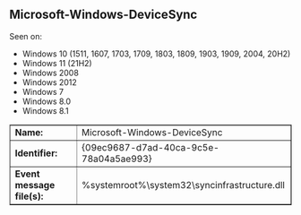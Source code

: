 ## Microsoft-Windows-DeviceSync

Seen on:
* Windows 10 (1511, 1607, 1703, 1709, 1803, 1809, 1903, 1909, 2004, 20H2)
* Windows 11 (21H2)
* Windows 2008
* Windows 2012
* Windows 7
* Windows 8.0
* Windows 8.1

<table border="1" class="docutils">
  <tbody>
    <tr>
      <td><b>Name:</b></td>
      <td>Microsoft-Windows-DeviceSync</td>
    </tr>
    <tr>
      <td><b>Identifier:</b></td>
      <td>{09ec9687-d7ad-40ca-9c5e-78a04a5ae993}</td>
    </tr>
    <tr>
      <td><b>Event message file(s):</b></td>
      <td>%systemroot%\system32\syncinfrastructure.dll</td>
    </tr>
  </tbody>
</table>

&nbsp;

